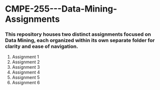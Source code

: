 # CMPE-255---Data-Mining-Assignments

### This repository houses two distinct assignments focused on Data Mining, each organized within its own separate folder for clarity and ease of navigation.
1. Assignment 1
2. Assignment 2
3. Assignment 3
4. Assignment 4
5. Assignment 5
6. Assignment 6
